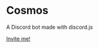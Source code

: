 # Cosmos
A Discord bot made with discord.js

[Invite me!](https://discordapp.com/oauth2/authorize?client_id=672828141743374340&scope=bot&permissions=2146958591)
